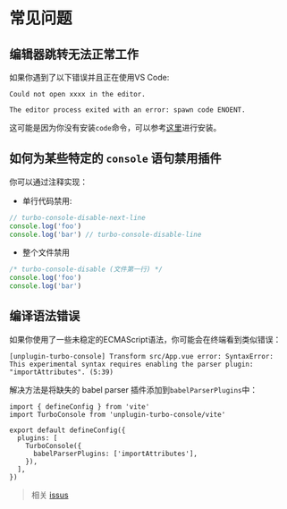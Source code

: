 # 常见问题

## 编辑器跳转无法正常工作

如果你遇到了以下错误并且正在使用VS Code:

```
Could not open xxxx in the editor.

The editor process exited with an error: spawn code ENOENT.
```

这可能是因为你没有安装`code`命令，可以参考[这里](https://code.visualstudio.com/docs/setup/mac#_launching-from-the-command-line)进行安装。

## 如何为某些特定的 `console` 语句禁用插件

你可以通过注释实现：

- 单行代码禁用:

```js
// turbo-console-disable-next-line
console.log('foo')
console.log('bar') // turbo-console-disable-line
```

- 整个文件禁用

```js
/* turbo-console-disable (文件第一行) */
console.log('foo')
console.log('bar')
```

## 编译语法错误

如果你使用了一些未稳定的ECMAScript语法，你可能会在终端看到类似错误：

```
[unplugin-turbo-console] Transform src/App.vue error: SyntaxError:
This experimental syntax requires enabling the parser plugin: "importAttributes". (5:39)
```

解决方法是将缺失的 babel parser 插件添加到`babelParserPlugins`中：

```js{2,7} twoslash
import { defineConfig } from 'vite'
import TurboConsole from 'unplugin-turbo-console/vite'

export default defineConfig({
  plugins: [
    TurboConsole({
      babelParserPlugins: ['importAttributes'],
    }),
  ],
})
```

> 相关 [issus](https://github.com/unplugin/unplugin-turbo-console/issues/35)
